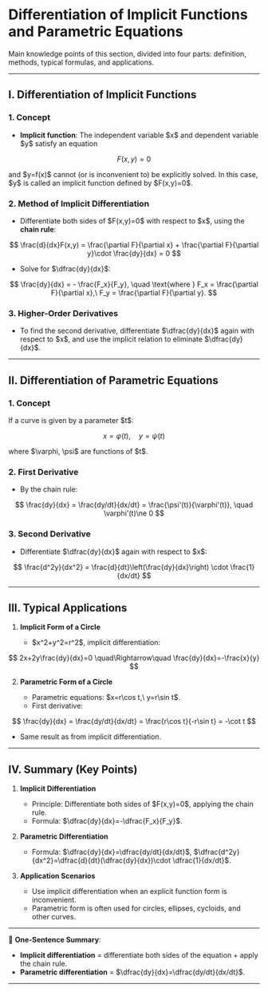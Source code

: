 

# Differentiation of Implicit Functions and Parametric Equations

Main knowledge points of this section, divided into four parts: definition, methods, typical formulas, and applications.

---

## I. Differentiation of Implicit Functions

### 1. Concept

* **Implicit function**: The independent variable \$x\$ and dependent variable \$y\$ satisfy an equation

$$
F(x,y)=0
$$

and \$y=f(x)\$ cannot (or is inconvenient to) be explicitly solved. In this case, \$y\$ is called an implicit function defined by \$F(x,y)=0\$.

### 2. Method of Implicit Differentiation

* Differentiate both sides of \$F(x,y)=0\$ with respect to \$x\$, using the **chain rule**:

$$
\frac{d}{dx}F(x,y) = \frac{\partial F}{\partial x} + \frac{\partial F}{\partial y}\cdot \frac{dy}{dx} = 0
$$

* Solve for \$\dfrac{dy}{dx}\$:

$$
\frac{dy}{dx} = - \frac{F_x}{F_y}, \quad \text{where } F_x = \frac{\partial F}{\partial x},\ F_y = \frac{\partial F}{\partial y}.
$$

### 3. Higher-Order Derivatives

* To find the second derivative, differentiate \$\dfrac{dy}{dx}\$ again with respect to \$x\$, and use the implicit relation to eliminate \$\dfrac{dy}{dx}\$.

---

## II. Differentiation of Parametric Equations

### 1. Concept

If a curve is given by a parameter \$t\$:

$$
x = \varphi(t),\quad y = \psi(t)
$$

where \$\varphi, \psi\$ are functions of \$t\$.

### 2. First Derivative

* By the chain rule:

$$
\frac{dy}{dx} = \frac{dy/dt}{dx/dt} = \frac{\psi'(t)}{\varphi'(t)}, \quad \varphi'(t)\ne 0
$$

### 3. Second Derivative

* Differentiate \$\dfrac{dy}{dx}\$ again with respect to \$x\$:

$$
\frac{d^2y}{dx^2} = \frac{d}{dt}\left(\frac{dy}{dx}\right) \cdot \frac{1}{dx/dt}
$$

---

## III. Typical Applications

1. **Implicit Form of a Circle**

   * \$x^2+y^2=r^2\$, implicit differentiation:

$$
2x+2y\frac{dy}{dx}=0 \quad\Rightarrow\quad \frac{dy}{dx}=-\frac{x}{y}
$$

2. **Parametric Form of a Circle**

   * Parametric equations: \$x=r\cos t,\ y=r\sin t\$.
   * First derivative:

$$
\frac{dy}{dx} = \frac{dy/dt}{dx/dt} = \frac{r\cos t}{-r\sin t} = -\cot t
$$

* Same result as from implicit differentiation.

---

## IV. Summary (Key Points)

1. **Implicit Differentiation**

   * Principle: Differentiate both sides of \$F(x,y)=0\$, applying the chain rule.
   * Formula: \$\dfrac{dy}{dx}=-\dfrac{F\_x}{F\_y}\$.

2. **Parametric Differentiation**

   * Formula: \$\dfrac{dy}{dx}=\dfrac{dy/dt}{dx/dt}\$, \$\dfrac{d^2y}{dx^2}=\dfrac{d}{dt}(\dfrac{dy}{dx})\cdot \dfrac{1}{dx/dt}\$.

3. **Application Scenarios**

   * Use implicit differentiation when an explicit function form is inconvenient.
   * Parametric form is often used for circles, ellipses, cycloids, and other curves.

---

📌 **One-Sentence Summary**:

* **Implicit differentiation** = differentiate both sides of the equation + apply the chain rule.
* **Parametric differentiation** = \$\dfrac{dy}{dx}=\dfrac{dy/dt}{dx/dt}\$.

---

